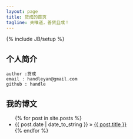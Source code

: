 ```yaml
---
layout: page
title: 贷成的首页
tagline: 夫唯道，善贷且成！
---
```

{% include JB/setup %}

## 个人简介
    
    author :贷成
    email : handleyan@gmail.com
    github : handle
    
    
    
## 我的博文

<ul class="posts">
  {% for post in site.posts %}
    <li><span>{{ post.date | date_to_string }}</span> &raquo; <a href="{{ BASE_PATH }}{{ post.url }}">{{ post.title }}</a></li>
  {% endfor %}
</ul>
